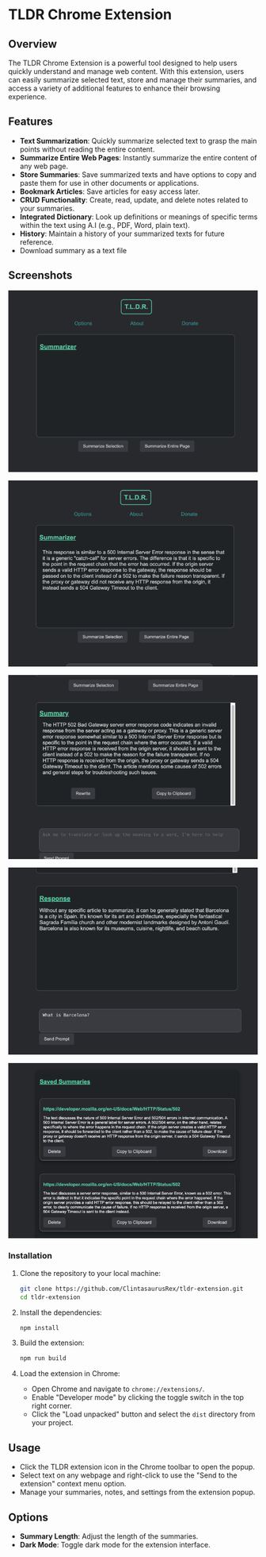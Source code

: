 # TLDR Chrome Extension

## Overview

The TLDR Chrome Extension is a powerful tool designed to help users quickly understand and manage web content. With this extension, users can easily summarize selected text, store and manage their summaries, and access a variety of additional features to enhance their browsing experience.

## Features

- **Text Summarization**: Quickly summarize selected text to grasp the main points without reading the entire content.
- **Summarize Entire Web Pages**: Instantly summarize the entire content of any web page.
- **Store Summaries**: Save summarized texts and have options to copy and paste them for use in other documents or applications.
- **Bookmark Articles**: Save articles for easy access later.
- **CRUD Functionality**: Create, read, update, and delete notes related to your summaries.
- **Integrated Dictionary**: Look up definitions or meanings of specific terms within the text using A.I
 (e.g., PDF, Word, plain text).
- **History**: Maintain a history of your summarized texts for future reference.
- Download summary as a text file


## Screenshots

![Main Display without Anything](src/static/images/main_display_without_any_text.png)

![Main Display with text](src/static/images/main_display_with_text_to_summarize.png)

![Summary Display](src/static/images/Summary_display.png)

![Chat GPT Prompt](src/static/images/chat_gpt_prompt_and_answer.png)

![Saved Summaries](src/static/images/saved_summaries.png)


### Installation

1. Clone the repository to your local machine:
    ```sh
    git clone https://github.com/ClintasaurusRex/tldr-extension.git
    cd tldr-extension
    ```

2. Install the dependencies:
    ```sh
    npm install
    ```

3. Build the extension:
    ```sh
    npm run build
    ```


4. Load the extension in Chrome:
    - Open Chrome and navigate to `chrome://extensions/`.
    - Enable "Developer mode" by clicking the toggle switch in the top right corner.
    - Click the "Load unpacked" button and select the `dist` directory from your project.

## Usage

- Click the TLDR extension icon in the Chrome toolbar to open the popup.
- Select text on any webpage and right-click to use the "Send to the extension" context menu option.
- Manage your summaries, notes, and settings from the extension popup.

## Options

- **Summary Length**: Adjust the length of the summaries.
- **Dark Mode**: Toggle dark mode for the extension interface.